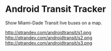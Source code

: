 # Android Transit Tracker

Show Miami-Dade Transit live buses on a map.

http://qtrandev.com/androidtransit/s1.png  
http://qtrandev.com/androidtransit/s2.png
http://qtrandev.com/androidtransit/s3.png